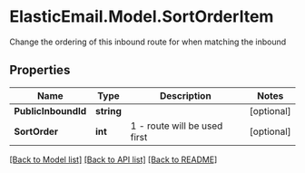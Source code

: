 # ElasticEmail.Model.SortOrderItem
Change the ordering of this inbound route for when matching the inbound
## Properties

Name | Type | Description | Notes
------------ | ------------- | ------------- | -------------
**PublicInboundId** | **string** |  | [optional] 
**SortOrder** | **int** | 1 - route will be used first | [optional] 

[[Back to Model list]](../README.md#documentation-for-models) [[Back to API list]](../README.md#documentation-for-api-endpoints) [[Back to README]](../README.md)

